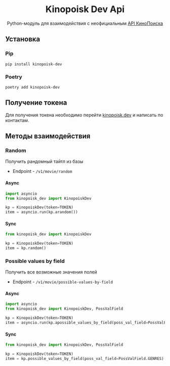 <div align="center">
    <h1>Kinopoisk Dev Api</h1>
    <p>Python-модуль для взаимодействия с неофициальным <a href="https://kinopoisk.dev/">API КиноПоиска</a></p>
</div>

## Установка

### Pip

```
pip install kinopoisk-dev
```

### Poetry

```
poetry add kinopoisk-dev
```

## Получение токена

Для получения токена необходимо перейти [kinopoisk.dev](https://kinopoisk.dev/documentation.html) и написать по
контактам.

## Методы взаимодействия

### Random

Получить рандомный тайтл из базы

- Endpoint - `/v1/movie/random`

#### Async

```python
import asyncio
from kinopoisk_dev import KinopoiskDev

kp = KinopoiskDev(token=TOKEN)
item = asyncio.run(kp.arandom())
```

#### Sync

```python
from kinopoisk_dev import KinopoiskDev

kp = KinopoiskDev(token=TOKEN)
item = kp.random()
```

### Possible values by field

Получить все возможные значения полей

- Endpoint - `/v1/movie/possible-values-by-field`

#### Async

```python
import asyncio
from kinopoisk_dev import KinopoiskDev, PossValField

kp = KinopoiskDev(token=TOKEN)
item = asyncio.run(kp.apossible_values_by_field(poss_val_field=PossValField.GENRES))
```

#### Sync

```python
from kinopoisk_dev import KinopoiskDev, PossValField

kp = KinopoiskDev(token=TOKEN)
item = kp.possible_values_by_field(poss_val_field=PossValField.GENRES)
```